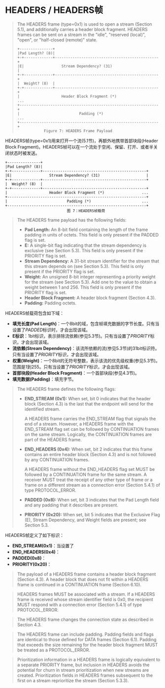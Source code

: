 # HEADERS / HEADERS帧
> The HEADERS frame (type=0x1) is used to open a stream (Section 5.1), and additionally carries a header block fragment. HEADERS frames can be sent on a stream in the "idle", "reserved (local)", "open", or "half-closed (remote)" state.
> 
> ```
> +---------------+
> |Pad Length? (8)|
> +-+-------------+-----------------------------------------------+
> |E|                 Stream Dependency? (31)                     |
> +-+-------------+-----------------------------------------------+
> |  Weight? (8)  |
> +-+-------------+-----------------------------------------------+
> |                   Header Block Fragment (*)                 ...
> +---------------------------------------------------------------+
> |                           Padding (*)                       ...
> +---------------------------------------------------------------+
>             Figure 7: HEADERS Frame Payload
> ```

HEADERS帧(type=0x1)用来打开一个流(5.1节)，再额外地携带首部块段(Header Block Fragment)。HEADERS帧可以在一个流处于空闲、保留、打开、或者半关闭状态时被发送。

```
+---------------+
|Pad Length? (8)|
+-+-------------+-----------------------------------------------+
|E|                 Stream Dependency? (31)                     |
+-+-------------+-----------------------------------------------+
|  Weight? (8)  |
+-+-------------+-----------------------------------------------+
|                   Header Block Fragment (*)                 ...
+---------------------------------------------------------------+
|                           Padding (*)                       ...
+---------------------------------------------------------------+
							图 7：HEADERS帧载荷
```

> The HEADERS frame payload has the following fields:
> 
> * **Pad Length:** An 8-bit field containing the length of the frame padding in units of octets. This field is only present if the PADDED flag is set.
> * **E:** A single-bit flag indicating that the stream dependency is exclusive (see Section 5.3). This field is only present if the PRIORITY flag is set.
> * **Stream Dependency:** A 31-bit stream identifier for the stream that this stream depends on (see Section 5.3). This field is only present if the PRIORITY flag is set.
> * **Weight:** An unsigned 8-bit integer representing a priority weight for the stream (see Section 5.3). Add one to the value to obtain a weight between 1 and 256. This field is only present if the PRIORITY flag is set.
> * **Header Block Fragment:** A header block fragment (Section 4.3).
> * **Padding:** Padding octets.

HEADERS帧载荷包含如下域：

* **填充长度(Pad Length)**：一个8bit的域，包含帧填充数据的字节长度。只有当设置了*PADDED*标识时，才会出现该域。
* **E标识**：1bit标识，表示排除流依赖(参见5.3节)。只有当设置了*PRIORITY*标识，才会出现该域。
* **流依赖(Stream Dependency)**：该流所依赖的流(参见5.3节)的31bit标识符。只有当设置了*PRIORITY*标识，才会出现该域。
* **权重(Weight)**：一个8bit的无符号整数，表示该流的优先级权重(参见5.3节)。范围是1到255。只有当设置了*PRIORITY*标识，才会出现该域。
* **首部块段(Header Block Fragment)**：一个首部块段(参见4.3节)。
* **填充数据(Padding)**：填充字节。

> The HEADERS frame defines the following flags:
> 
> * **END_STREAM (0x1):** When set, bit 0 indicates that the header block (Section 4.3) is the last that the endpoint will send for the identified stream.
> 
> 	A HEADERS frame carries the END\_STREAM flag that signals the end of a stream. However, a HEADERS frame with the END_STREAM flag set can be followed by CONTINUATION frames on the same stream. Logically, the CONTINUATION frames are part of the HEADERS frame.
> 
> * **END_HEADERS (0x4):** When set, bit 2 indicates that this frame contains an entire header block (Section 4.3) and is not followed by any CONTINUATION frames.
> 
> 	A HEADERS frame without the END\_HEADERS flag set MUST be followed by a CONTINUATION frame for the same stream. A receiver MUST treat the receipt of any other type of frame or a frame on a different stream as a connection error (Section 5.4.1) of type PROTOCOL_ERROR.
> 
> * **PADDED (0x8):** When set, bit 3 indicates that the Pad Length field and any padding that it describes are present.
> 
> * **PRIORITY (0x20):** When set, bit 5 indicates that the Exclusive Flag (E), Stream Dependency, and Weight fields are present; see Section 5.3.

HEADERS帧定义了如下标识：

* **END_STREAM(0x1)**：当设置了
* **END_HEADERS(0x4)**：
* **PADDED(0x8)**：
* **PRIORITY(0x20)**：

> The payload of a HEADERS frame contains a header block fragment (Section 4.3). A header block that does not fit within a HEADERS frame is continued in a CONTINUATION frame (Section 6.10).

> HEADERS frames MUST be associated with a stream. If a HEADERS frame is received whose stream identifier field is 0x0, the recipient MUST respond with a connection error (Section 5.4.1) of type PROTOCOL_ERROR.

> The HEADERS frame changes the connection state as described in Section 4.3.

> The HEADERS frame can include padding. Padding fields and flags are identical to those defined for DATA frames (Section 6.1). Padding that exceeds the size remaining for the header block fragment MUST be treated as a PROTOCOL_ERROR.

> Prioritization information in a HEADERS frame is logically equivalent to a separate PRIORITY frame, but inclusion in HEADERS avoids the potential for churn in stream prioritization when new streams are created. Prioritization fields in HEADERS frames subsequent to the first on a stream reprioritize the stream (Section 5.3.3).